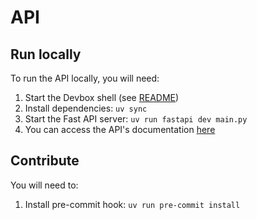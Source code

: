 # API

## Run locally

To run the API locally, you will need:
1. Start the Devbox shell (see [README](./DEVBOX.md))
1. Install dependencies: `uv sync`
1. Start the Fast API server: `uv run fastapi dev main.py`
1. You can access the API's documentation [here](http://127.0.0.1:8000/docs)

## Contribute

You will need to:
1. Install pre-commit hook: `uv run pre-commit install`

